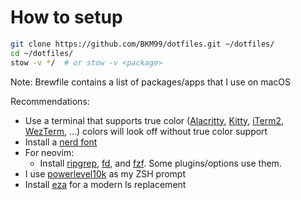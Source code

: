 # How to setup
```bash
git clone https://github.com/BKM99/dotfiles.git ~/dotfiles/
cd ~/dotfiles/
stow -v */  # or stow -v <package>
```
Note: Brewfile contains a list of packages/apps that I use on macOS

Recommendations:
- Use a terminal that supports true color ([Alacritty](https://alacritty.org/), [Kitty](https://sw.kovidgoyal.net/kitty/), [iTerm2](https://iterm2.com/), [WezTerm](https://wezfurlong.org/wezterm/index.html), ...) colors will look off without true color support
- Install a [nerd font](https://www.nerdfonts.com/)
- For neovim:
    - Install [ripgrep](https://github.com/BurntSushi/ripgrep), [fd](https://github.com/sharkdp/fd), and [fzf](https://github.com/junegunn/fzf). Some plugins/options use them.
- I use [powerlevel10k](https://github.com/romkatv/powerlevel10k) as my ZSH prompt
- Install [eza](https://github.com/eza-community/eza) for a modern ls replacement
